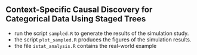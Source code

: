 ## Context-Specific Causal Discovery for Categorical Data Using Staged Trees



- run the script `sampled.R` to generate the results of the simulation study. 
- the script `plot_sampled.R` produces the figures of the simulation results. 
- the file `istat_analysis.R` contains the real-world example
